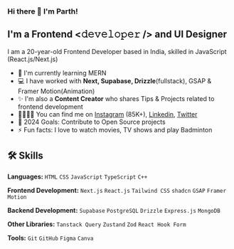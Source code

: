 ### Hi there 👋 I'm Parth!

## I'm a Frontend <𝚍𝚎𝚟𝚎𝚕𝚘𝚙𝚎𝚛 /> and UI Designer

I am a 20-year-old Frontend Developer based in India, skilled in JavaScript (React.js/Next.js)

- 🌱 I'm currently learning MERN
- 💻 I have worked with **Next, Supabase, Drizzle**(fullstack), GSAP & Framer Motion(Animation)
- ✨ I'm also a **Content Creator** who shares Tips & Projects related to frontend development
- 🫱🏻‍🫲🏻 You can find me on [Instagram](instagram.com/parth.webdev) (85K+), [Linkedin](linkedin.com/in/parth-johar), [Twitter](twitter.com/parth_webdev)
- 🥅 2024 Goals: Contribute to Open Source projects
- ⚡ Fun facts: I love to watch movies, TV shows and play Badminton

## 🛠️ Skills

**Languages:** `HTML` `CSS` `JavaScript` `TypeScript` `C++`

**Frontend Development:** `Next.js` `React.js` `Tailwind CSS` `shadcn` `GSAP` `Framer Motion`

**Backend Development:** `Supabase` `PostgreSQL` `Drizzle` `Express.js` `MongoDB` 

**Other Libraries:** `Tanstack Query` `Zustand` `Zod` `React Hook Form`

**Tools:** `Git` `GitHub` `Figma` `Canva`
